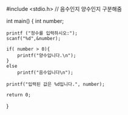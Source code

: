 #include <stdio.h> // 음수인지 양수인지 구분해줌

int main()
{
    int number;

    printf ("정수를 입력하시오:");
    scanf("%d",&number);

    if( number > 0){
        printf("양수입니다.\n");
    }
    else
        printf("음수입니다\n");
    
    printf("입력된 값은 %d입니다.", number);

    return 0;
}
